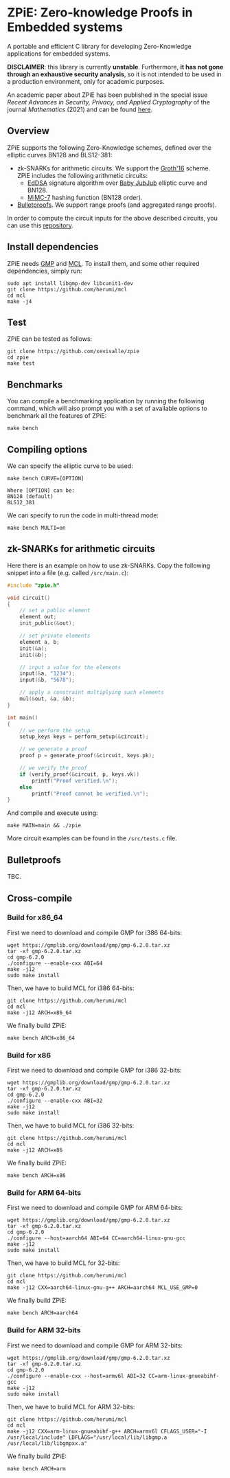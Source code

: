 # ZPiE: Zero-knowledge Proofs in Embedded systems

A portable and efficient C library for developing Zero-Knowledge applications for embedded systems. 

**DISCLAIMER**: this library is currently **unstable**. Furthermore, **it has not gone through an exhaustive security analysis**, so it is not intended to be used in a production environment, only for academic purposes.

An academic paper about ZPiE has been published in the special issue *Recent Advances in Security, Privacy, and Applied Cryptography* of the journal *Mathematics* (2021) and can be found [here](https://doi.org/10.3390/math9202569).

## Overview

ZPiE supports the following Zero-Knowledge schemes, defined over the elliptic curves BN128 and BLS12-381:

- zk-SNARKs for arithmetic circuits. We support the [Groth'16](https://eprint.iacr.org/2016/260.pdf) scheme. ZPiE includes the following arithmetic circuits:
    - [EdDSA](https://eprint.iacr.org/2015/677.pdf) signature algorithm over [Baby JubJub](https://iden3-docs.readthedocs.io/en/latest/_downloads/33717d75ab84e11313cc0d8a090b636f/Baby-Jubjub.pdf) elliptic curve and BN128.
    - [MiMC-7](https://eprint.iacr.org/2016/492.pdf) hashing function (BN128 order).
- [Bulletproofs](https://eprint.iacr.org/2017/1066.pdf). We support range proofs (and aggregated range proofs).

In order to compute the circuit inputs for the above described circuits, you can use this [repository](https://github.com/xevisalle/cryptoolz).


## Install dependencies
ZPiE needs [GMP](https://gmplib.org/) and [MCL](https://github.com/herumi/mcl). To install them, and some other required dependencies, simply run:

```
sudo apt install libgmp-dev libcunit1-dev
git clone https://github.com/herumi/mcl
cd mcl
make -j4
```

## Test
ZPiE can be tested as follows:

```
git clone https://github.com/xevisalle/zpie
cd zpie
make test
```

## Benchmarks

You can compile a benchmarking application by running the following command, which will also prompt you with a set of available options to benchmark all the features of ZPiE:

```
make bench
```

## Compiling options

We can specify the elliptic curve to be used:

```
make bench CURVE=[OPTION]

Where [OPTION] can be:
BN128 (default)
BLS12_381
```

We can specify to run the code in multi-thread mode:

```
make bench MULTI=on
```

## zk-SNARKs for arithmetic circuits

Here there is an example on how to use zk-SNARKs. Copy the following snippet into a file (e.g. called `/src/main.c`):

```c
#include "zpie.h"

void circuit()
{
    // set a public element
    element out;
    init_public(&out);

    // set private elements
    element a, b;
    init(&a);
    init(&b);

    // input a value for the elements
    input(&a, "1234");
    input(&b, "5678");

    // apply a constraint multiplying such elements
    mul(&out, &a, &b);
}

int main()
{
    // we perform the setup
    setup_keys keys = perform_setup(&circuit); 

    // we generate a proof
    proof p = generate_proof(&circuit, keys.pk);

    // we verify the proof 
    if (verify_proof(&circuit, p, keys.vk)) 
        printf("Proof verified.\n");
    else 
        printf("Proof cannot be verified.\n");
}
```

And compile and execute using:

```
make MAIN=main && ./zpie
```

More circuit examples can be found in the `/src/tests.c` file.

## Bulletproofs

TBC.

## Cross-compile

### Build for x86_64

First we need to download and compile GMP for i386 64-bits:

```
wget https://gmplib.org/download/gmp/gmp-6.2.0.tar.xz
tar -xf gmp-6.2.0.tar.xz
cd gmp-6.2.0
./configure --enable-cxx ABI=64
make -j12
sudo make install
```

Then, we have to build MCL for i386 64-bits:

```
git clone https://github.com/herumi/mcl
cd mcl
make -j12 ARCH=x86_64
```

We finally build ZPiE:

```
make bench ARCH=x86_64
```

### Build for x86

First we need to download and compile GMP for i386 32-bits:

```
wget https://gmplib.org/download/gmp/gmp-6.2.0.tar.xz
tar -xf gmp-6.2.0.tar.xz
cd gmp-6.2.0
./configure --enable-cxx ABI=32
make -j12
sudo make install
```

Then, we have to build MCL for i386 32-bits:

```
git clone https://github.com/herumi/mcl
cd mcl
make -j12 ARCH=x86
```

We finally build ZPiE:

```
make bench ARCH=x86
```

### Build for ARM 64-bits

First we need to download and compile GMP for ARM 64-bits:

```
wget https://gmplib.org/download/gmp/gmp-6.2.0.tar.xz
tar -xf gmp-6.2.0.tar.xz
cd gmp-6.2.0
./configure --host=aarch64 ABI=64 CC=aarch64-linux-gnu-gcc
make -j12
sudo make install
```

Then, we have to build MCL for 32-bits:

```
git clone https://github.com/herumi/mcl
cd mcl
make -j12 CXX=aarch64-linux-gnu-g++ ARCH=aarch64 MCL_USE_GMP=0
```

We finally build ZPiE:

```
make bench ARCH=aarch64
```

### Build for ARM 32-bits

First we need to download and compile GMP for ARM 32-bits:

```
wget https://gmplib.org/download/gmp/gmp-6.2.0.tar.xz
tar -xf gmp-6.2.0.tar.xz
cd gmp-6.2.0
./configure --enable-cxx --host=armv6l ABI=32 CC=arm-linux-gnueabihf-gcc
make -j12
sudo make install
```

Then, we have to build MCL for ARM 32-bits:

```
git clone https://github.com/herumi/mcl
cd mcl
make -j12 CXX=arm-linux-gnueabihf-g++ ARCH=armv6l CFLAGS_USER="-I /usr/local/include" LDFLAGS="/usr/local/lib/libgmp.a /usr/local/lib/libgmpxx.a"
```

We finally build ZPiE:

```
make bench ARCH=arm
```

